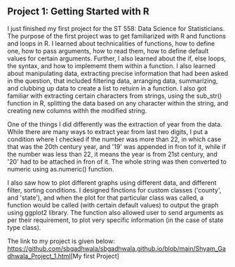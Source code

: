 ## Project 1: Getting Started with R
  
I just finished my first project for the ST 558: Data Science for Statisticians. The purpose of the first project was to get familiarized with R and functions and loops in R. I learned about technicalities of functions, how to define one, how to pass arguments, how to read them, how to define default values for certain arguments. Further, I also learned about the if, else loops, the syntax, and how to implememt them within a function. I also learned about manipulating data, extracting precise information that had been asked in the question, that included filtering data, arranging data, summarizing, and clubbing up data to create a list to retuirn in a function. I also got familiar with extracting certain characters from strings, using the sub_str() function in R, splitting the data based on any character within the string, and creating new columns withh the modified string. 

One of the things I did differently was the extraction of year from the data. While there are many ways to extract year from last two digits, I put a condition where I checked if the number was more than 22, in which case that was the 20th century year, and '19' was appended in fron tof it, while if the number was less than 22, it means the year is from 21st century, and '20' had to be attached in fron of it. The whole string was then converted to numeric using as.numeric() function.

I also saw how to plot different graphs using different data, and different filter, sorting conditions. I designed finctions for custom classes ('county', and 'state'), and when the plot for that particular class was called, a function would be called (with certain default values) to output the graph using ggplot2 library. The function also allowed user to send arguments as per their requirement, to plot very specific information (in the case of state type class).

The link to my project is given below:
<https://github.com/sbgadhwala/sbgadhwala.github.io/blob/main/Shyam_Gadhwala_Project_1.html>[My first Project] 
